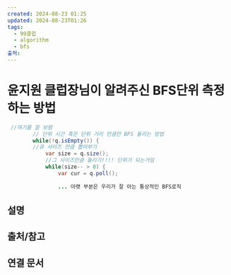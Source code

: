 ```yaml
---
created: 2024-08-23 01:25
updated: 2024-08-23T01:26
tags:
  - 99클럽
  - algorithm
  - bfs
출처: 
---
```

# 윤지원 클럽장님이 알려주신 BFS단위 측정하는 방법

```java
 //여기를 잘 보렴
        // 단위 시간 혹은 단위 거리 만큼만 BFS 돌리는 방법
        while(!q.isEmpty()) {     
        //큐 사이즈 만큼 뽑아부기
            var size = q.size();
			//그 사이즈만큼 돌리기!!!! 단위가 되는거임
            while(size-- > 0) {
                var cur = q.poll();
                
                ... 아랫 부분은 우리가 잘 아는 통상적인 BFS로직
```

## 설명

## 출처/참고

## 연결 문서

